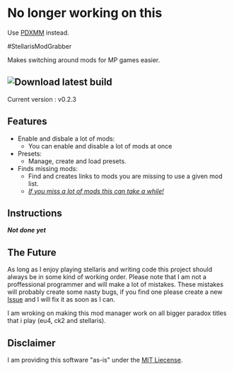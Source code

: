 # No longer working on this
Use  [PDXMM](https://github.com/GamingWolf/PDXMM) instead.

#StellarisModGrabber

Makes switching around mods for MP games easier.

## ![Download latest build](https://github.com/GamingWolf/StellarisModGrabber/releases)
Current version : v0.2.3

## Features
* Enable and disbale a lot of mods:
  * You can enable and disable a lot of mods at once
* Presets:
  * Manage, create and load presets.
* Finds missing mods:
  * Find and creates links to mods you are missing to use a given mod list.
  * [*If you miss a lot of mods this can take a while!*](https://i.imgur.com/BPDb3Nk.gif)

## Instructions

***Not done yet***

## The Future
As long as I enjoy playing stellaris and writing code this project should always be in some kind of working order.
Please note that I am not a proffessional programmer and will make a lot of mistakes. These mistakes will probably create some nasty bugs, if you find one please create a new [Issue](https://github.com/GamingWolf/StellarisModGrabber/issues) and I will fix it as soon as I can.

I am wroking on making this mod manager work on all bigger paradox titles that i play (eu4, ck2 and stellaris).

## Disclaimer

I am providing this software "as-is" under the [MIT Liecense](https://github.com/GamingWolf/StellarisModGrabber/blob/master/LICENSE).
